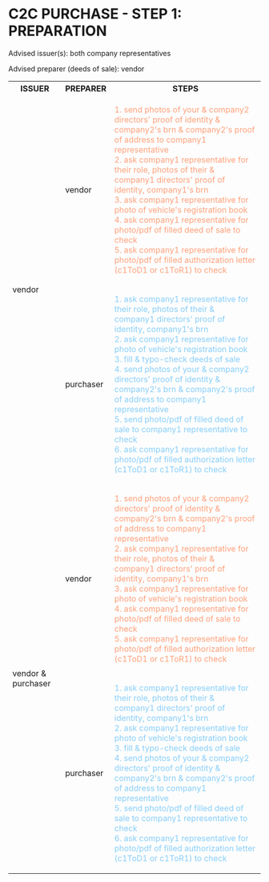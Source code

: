 # C2C PURCHASE - STEP 1: PREPARATION

Advised issuer(s): both company representatives

Advised preparer (deeds of sale): vendor

<table>
  <tr>
    <th>ISSUER</th>
    <th>PREPARER</th>
    <th>STEPS</th>
  </tr>

  <tr>
    <!-- ISSUER: vendor -->
    <!-- PREPARER: vendor -->
    <td rowspan="2">vendor</td>
    <td>vendor</td>
    <td style="color: lightsalmon;">
      <ol style="padding: 0; list-style-position: inside;">
        <li>send photos of your & company2 directors' proof of identity & company2's brn & company2's proof of address to company1 representative</li>
        <li>ask company1 representative for their role, photos of their & company1 directors' proof of identity, company1's brn</li>
        <li>ask company1 representative for photo of vehicle's registration book</li>
        <li>ask company1 representative for photo/pdf of filled deed of sale to check</li>
        <li>ask company1 representative for photo/pdf of filled authorization letter (c1ToD1 or c1ToR1) to check</li>
      </ol>
    </td>
  </tr>
  <tr>
    <!-- ISSUER: vendor -->
    <!-- PREPARER: purchaser -->
    <td>purchaser</td>
    <td style="color: lightskyblue;">
      <ol style="padding: 0; list-style-position: inside;">
        <li>ask company1 representative for their role, photos of their & company1 directors' proof of identity, company1's brn</li>
        <li>ask company1 representative for photo of vehicle's registration book</li>
        <li>fill & typo-check deeds of sale</li>
        <li>send photos of your & company2 directors' proof of identity & company2's brn & company2's proof of address to company1 representative</li>
        <li>send photo/pdf of filled deed of sale to company1 representative to check</li>
        <li>ask company1 representative for photo/pdf of filled authorization letter (c1ToD1 or c1ToR1) to check</li>
      </ol>
    </td>
  </tr>

  <tr>
    <!-- ISSUER: vendor & purchaser -->
    <!-- PREPARER: vendor -->
    <td rowspan="2">vendor & purchaser</td>
    <td>vendor</td>
    <td style="color: lightsalmon;">
      <ol style="padding: 0; list-style-position: inside;">
        <li>send photos of your & company2 directors' proof of identity & company2's brn & company2's proof of address to company1 representative</li>
        <li>ask company1 representative for their role, photos of their & company1 directors' proof of identity, company1's brn</li>
        <li>ask company1 representative for photo of vehicle's registration book</li>
        <li>ask company1 representative for photo/pdf of filled deed of sale to check</li>
        <li>ask company1 representative for photo/pdf of filled authorization letter (c1ToD1 or c1ToR1) to check</li>
      </ol>
    </td>
  </tr>
  <tr>
    <!-- ISSUER: vendor & purchaser -->
    <!-- PREPARER: purchaser -->
    <td>purchaser</td>
    <td style="color: lightskyblue;">
      <ol style="padding: 0; list-style-position: inside;">
        <li>ask company1 representative for their role, photos of their & company1 directors' proof of identity, company1's brn</li>
        <li>ask company1 representative for photo of vehicle's registration book</li>
        <li>fill & typo-check deeds of sale</li>
        <li>send photos of your & company2 directors' proof of identity & company2's brn & company2's proof of address to company1 representative</li>
        <li>send photo/pdf of filled deed of sale to company1 representative to check</li>
        <li>ask company1 representative for photo/pdf of filled authorization letter (c1ToD1 or c1ToR1) to check</li>
      </ol>
    </td>
  </tr>
</table>
